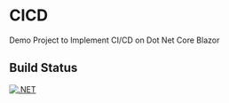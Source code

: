 # CICD
Demo Project to Implement CI/CD on Dot Net Core Blazor 

## Build Status
[![.NET](https://github.com/suneelmishra/CICD/actions/workflows/dotnet.yml/badge.svg?branch=main&event=push)](https://github.com/suneelmishra/CICD/actions/workflows/dotnet.yml)
